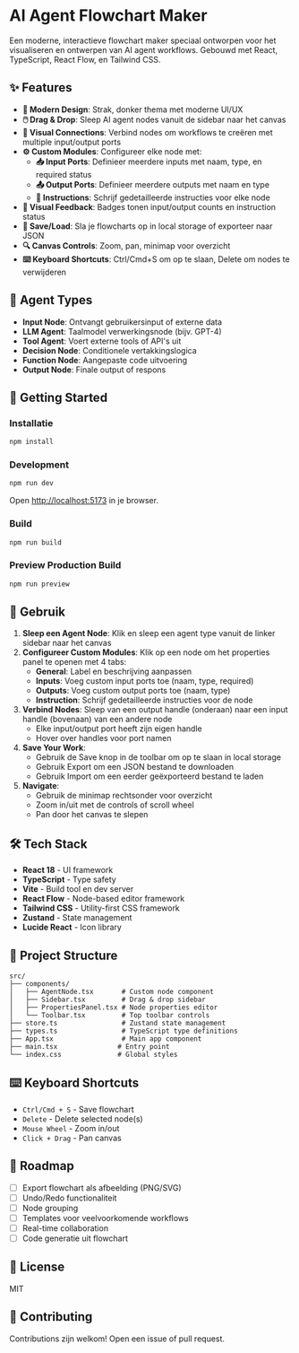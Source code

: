 # AI Agent Flowchart Maker

Een moderne, interactieve flowchart maker speciaal ontworpen voor het visualiseren en ontwerpen van AI agent workflows. Gebouwd met React, TypeScript, React Flow, en Tailwind CSS.

## ✨ Features

- **🎨 Modern Design**: Strak, donker thema met moderne UI/UX
- **🖱️ Drag & Drop**: Sleep AI agent nodes vanuit de sidebar naar het canvas
- **🔗 Visual Connections**: Verbind nodes om workflows te creëren met multiple input/output ports
- **⚙️ Custom Modules**: Configureer elke node met:
  - **📥 Input Ports**: Definieer meerdere inputs met naam, type, en required status
  - **📤 Output Ports**: Definieer meerdere outputs met naam en type
  - **📝 Instructions**: Schrijf gedetailleerde instructies voor elke node
- **🎯 Visual Feedback**: Badges tonen input/output counts en instruction status
- **💾 Save/Load**: Sla je flowcharts op in local storage of exporteer naar JSON
- **🔍 Canvas Controls**: Zoom, pan, minimap voor overzicht
- **⌨️ Keyboard Shortcuts**: Ctrl/Cmd+S om op te slaan, Delete om nodes te verwijderen

## 🤖 Agent Types

- **Input Node**: Ontvangt gebruikersinput of externe data
- **LLM Agent**: Taalmodel verwerkingsnode (bijv. GPT-4)
- **Tool Agent**: Voert externe tools of API's uit
- **Decision Node**: Conditionele vertakkingslogica
- **Function Node**: Aangepaste code uitvoering
- **Output Node**: Finale output of respons

## 🚀 Getting Started

### Installatie

```bash
npm install
```

### Development

```bash
npm run dev
```

Open [http://localhost:5173](http://localhost:5173) in je browser.

### Build

```bash
npm run build
```

### Preview Production Build

```bash
npm run preview
```

## 📖 Gebruik

1. **Sleep een Agent Node**: Klik en sleep een agent type vanuit de linker sidebar naar het canvas
2. **Configureer Custom Modules**: Klik op een node om het properties panel te openen met 4 tabs:
   - **General**: Label en beschrijving aanpassen
   - **Inputs**: Voeg custom input ports toe (naam, type, required)
   - **Outputs**: Voeg custom output ports toe (naam, type)
   - **Instruction**: Schrijf gedetailleerde instructies voor de node
3. **Verbind Nodes**: Sleep van een output handle (onderaan) naar een input handle (bovenaan) van een andere node
   - Elke input/output port heeft zijn eigen handle
   - Hover over handles voor port namen
4. **Save Your Work**:
   - Gebruik de Save knop in de toolbar om op te slaan in local storage
   - Gebruik Export om een JSON bestand te downloaden
   - Gebruik Import om een eerder geëxporteerd bestand te laden
5. **Navigate**:
   - Gebruik de minimap rechtsonder voor overzicht
   - Zoom in/uit met de controls of scroll wheel
   - Pan door het canvas te slepen

## 🛠️ Tech Stack

- **React 18** - UI framework
- **TypeScript** - Type safety
- **Vite** - Build tool en dev server
- **React Flow** - Node-based editor framework
- **Tailwind CSS** - Utility-first CSS framework
- **Zustand** - State management
- **Lucide React** - Icon library

## 📁 Project Structure

```
src/
├── components/
│   ├── AgentNode.tsx       # Custom node component
│   ├── Sidebar.tsx         # Drag & drop sidebar
│   ├── PropertiesPanel.tsx # Node properties editor
│   └── Toolbar.tsx         # Top toolbar controls
├── store.ts                # Zustand state management
├── types.ts                # TypeScript type definitions
├── App.tsx                 # Main app component
├── main.tsx               # Entry point
└── index.css              # Global styles
```

## ⌨️ Keyboard Shortcuts

- `Ctrl/Cmd + S` - Save flowchart
- `Delete` - Delete selected node(s)
- `Mouse Wheel` - Zoom in/out
- `Click + Drag` - Pan canvas

## 🎯 Roadmap

- [ ] Export flowchart als afbeelding (PNG/SVG)
- [ ] Undo/Redo functionaliteit
- [ ] Node grouping
- [ ] Templates voor veelvoorkomende workflows
- [ ] Real-time collaboration
- [ ] Code generatie uit flowchart

## 📄 License

MIT

## 🤝 Contributing

Contributions zijn welkom! Open een issue of pull request.
